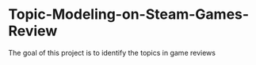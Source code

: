 # Topic-Modeling-on-Steam-Games-Review
The goal of this project is to identify the topics in game reviews
